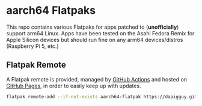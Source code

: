 # aarch64 Flatpaks

This repo contains various Flatpaks for apps patched to (**unofficially**) support arm64 Linux. Apps have been tested on the Asahi Fedora Remix for Apple Silicon devices but should run fine on any arm64 devices/distros (Raspberry Pi 5, etc.)

## Flatpak Remote
A Flatpak remote is provided, managed by [GitHub Actions](https://github.com/DaPigGuy/aarch64-flatpak/blob/master/.github/workflows/flatpak_repo.yml) and hosted on [GitHub Pages](https://github.com/DaPigGuy/aarch64-flatpak/tree/gh-pages), in order to easily keep up with updates.

```sh
flatpak remote-add --if-not-exists aarch64-flatpak https://dapigguy.github.io/aarch64-flatpak/index.flatpakrepo
```